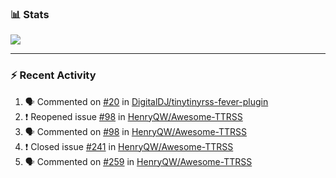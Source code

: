 ### :bar_chart: Stats

<a href="#">
  <img align="center" src="https://github-readme-stats.vercel.app/api?username=henryqw&count_private=true&show_icons=true" />
</a>
<!-- <a href="#">
  <img align="center" src="https://github-readme-stats-git-master.henryqw.vercel.app/api/top-langs/?username=HenryQW&layout=compact" />
</a> -->

---

### :zap: Recent Activity

<!--START_SECTION:activity-->

1. 🗣 Commented on [#20](https://github.com/DigitalDJ/tinytinyrss-fever-plugin/issues/20) in [DigitalDJ/tinytinyrss-fever-plugin](https://github.com/DigitalDJ/tinytinyrss-fever-plugin)
2. ❗️ Reopened issue [#98](https://github.com/HenryQW/Awesome-TTRSS/issues/98) in [HenryQW/Awesome-TTRSS](https://github.com/HenryQW/Awesome-TTRSS)
3. 🗣 Commented on [#98](https://github.com/HenryQW/Awesome-TTRSS/issues/98) in [HenryQW/Awesome-TTRSS](https://github.com/HenryQW/Awesome-TTRSS)
4. ❗️ Closed issue [#241](https://github.com/HenryQW/Awesome-TTRSS/issues/241) in [HenryQW/Awesome-TTRSS](https://github.com/HenryQW/Awesome-TTRSS)
5. 🗣 Commented on [#259](https://github.com/HenryQW/Awesome-TTRSS/issues/259) in [HenryQW/Awesome-TTRSS](https://github.com/HenryQW/Awesome-TTRSS)
<!--END_SECTION:activity-->
